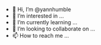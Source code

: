 - 👋 Hi, I’m @yannhumble
- 👀 I’m interested in ...
- 🌱 I’m currently learning ...
- 💞️ I’m looking to collaborate on ...
- 📫 How to reach me ...

<!---
yannhumble/yannhumble is a ✨ special ✨ repository because its `README.md` (this file) appears on your GitHub profile.
You can click the Preview link to take a look at your changes.
--->
